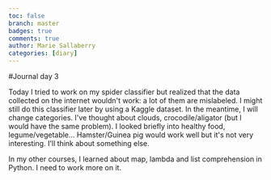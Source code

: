 ```yaml
---
toc: false 
branch: master
badges: true
comments: true
author: Marie Sallaberry
categories: [diary]
---
```


#Journal day 3

Today I tried to work on my spider classifier but realized that the data collected on the internet wouldn't work: a lot of them are mislabeled.
I might still do this classifier later by using a Kaggle dataset. In the meantime, I will change categories. I've thought about clouds,
crocodile/aligator (but I would have the same problem). I looked briefly into healthy food, legume/vegetable... Hamster/Guinea pig would work well
but it's not very interesting. I'll think about something else.

In my other courses, I learned about map, lambda and list comprehension in Python. I need to work more on it.
